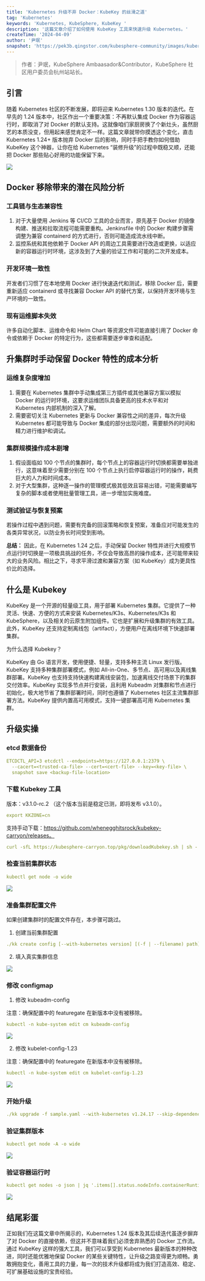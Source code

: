 ```yaml
---
title: 'Kubernetes 升级不弃 Docker：KubeKey 的丝滑之道'
tag: 'Kubernetes'
keywords: 'Kubernetes, KubeSphere, KubeKey '
description: '这篇文章介绍了如何使用 KubeKey 工具来快速升级 Kubernetes。'
createTime: '2024-04-09'
author: '尹珉'
snapshot: 'https://pek3b.qingstor.com/kubesphere-community/images/kubernetes-kubekey-upgrading-cover.png'
---
```


> 作者：尹珉，KubeSphere Ambaasador&Contributor，KubeSphere 社区用户委员会杭州站站长。

## 引言

随着 Kubernetes 社区的不断发展，即将迎来 Kubernetes 1.30 版本的迭代。在早先的 1.24 版本中，社区作出一个重要决策：不再默认集成 Docker 作为容器运行时，即取消了对 Docker 的默认支持。这就像咱们家厨房换了个新灶头，虽然厨艺的本质没变，但用起来感觉肯定不一样。这篇文章就带你摸透这个变化，直击 Kubernetes 1.24+ 版本抛弃 Docker 后的影响，同时手把手教你如何借助 KubeKey 这个神器，让你在给 Kubernetes “装修升级”的过程中既稳又顺，还能把 Docker 那些贴心好用的功能保留下来。

![](https://pek3b.qingstor.com/kubesphere-community/images/image-20240409-0.webp)

## Docker 移除带来的潜在风险分析

### 工具链与生态兼容性

1. 对于大量使用 Jenkins 等 CI/CD 工具的企业而言，原先基于 Docker 的镜像构建、推送和拉取流程可能需要重构。Jenkinsfile 中的 Docker 构建步骤需调整为兼容 containerd 的方式进行，否则可能造成流水线中断。 
2. 监控系统和其他依赖于 Docker API 的周边工具需要进行改造或更换，以适应新的容器运行时环境，这涉及到了大量的验证工作和可能的二次开发成本。

### 开发环境一致性

开发者们习惯了在本地使用 Docker 进行快速迭代和测试，移除 Docker 后，需要重新适应 containerd 或寻找兼容 Docker API 的替代方案，以保持开发环境与生产环境的一致性。

### 现有运维脚本失效

许多自动化脚本、运维命令和 Helm Chart 等资源文件可能直接引用了 Docker 命令或依赖于 Docker 的特定行为，这些都需要逐步审查和适配。

## 升集群时手动保留 Docker 特性的成本分析

### 运维复杂度增加

1. 需要在 Kubernetes 集群中手动集成第三方插件或其他兼容方案以模拟 Docker 的运行时环境，这要求运维团队具备更高的技术水平和对 Kubernetes 内部机制的深入了解。 
2. 需要密切关注 Kubernetes 更新与 Docker 兼容性之间的差异，每次升级 Kubernetes 都可能导致与 Docker 集成的部分出现问题，需要额外的时间和精力进行维护和调试。

### 集群规模操作成本剧增

1. 假设面临如 100 个节点的集群时，每个节点上的容器运行时切换都需要单独进行，这意味着至少需要分别在 100 个节点上执行启停容器运行时的操作，耗费巨大的人力和时间成本。 
2. 对于大型集群，这种逐一操作的管理模式极其低效且容易出错，可能需要编写复杂的脚本或者使用批量管理工具，进一步增加实施难度。

### 测试验证与恢复预案

若操作过程中遇到问题，需要有完备的回滚策略和恢复预案，准备应对可能发生的各类异常状况，以防业务长时间受到影响。

**总结：** 因此，在 Kubernetes 1.24 之后，手动保留 Docker 特性并进行大规模节点运行时切换是一项极具挑战的任务，不仅会导致高昂的操作成本，还可能带来较大的业务风险。相比之下，寻求平滑过渡和兼容方案（如 KubeKey）成为更具性价比的选择。

## 什么是 Kubekey

KubeKey 是一个开源的轻量级工具，用于部署 Kubernetes 集群。它提供了一种灵活、快速、方便的方式来安装 Kubernetes/K3s、Kubernetes/K3s 和 KubeSphere，以及相关的云原生附加组件。它也是扩展和升级集群的有效工具。此外，KubeKey 还支持定制离线包（artifact），方便用户在离线环境下快速部署集群。

为什么选择 Kubekey？

KubeKey 由 Go 语言开发，使用便捷、轻量，支持多种主流 Linux 发行版。KubeKey 支持多种集群部署模式，例如 All-in-One、多节点、高可用以及离线集群部署。KubeKey 也支持支持快速构建离线安装包，加速离线交付场景下的集群交付效率。KubeKey 实现多节点并行安装，且利用 Kubeadm 对集群和节点进行初始化，极大地节省了集群部署时间，同时也遵循了 Kubernetes 社区主流集群部署方法。KubeKey 提供内置高可用模式，支持一键部署高可用 Kubernetes 集群。

## 升级实操

### etcd 数据备份

```yaml
ETCDCTL_API=3 etcdctl --endpoints=https://127.0.0.1:2379 \
  --cacert=<trusted-ca-file> --cert=<cert-file> --key=<key-file> \
  snapshot save <backup-file-location>
```

### 下载 Kubekey 工具

版本：v3.1.0-rc.2 （这个版本当前是稳定已测，即将发布 v3.1.0）。

```yaml
export KKZONE=cn
```

支持手动下载：https://github.com/whenegghitsrock/kubekey-carryon/releases。

```yaml
curl -sfL https://kubesphere-carryon.top/pkg/downloadKubekey.sh | sh -
```

### 检查当前集群状态

```yaml
kubectl get node -o wide
```

![](https://pek3b.qingstor.com/kubesphere-community/images/image-20240409-1.png)

### 准备集群配置文件

如果创建集群时的配置文件存在，本步骤可跳过。

1. 创建当前集群配置

```yaml
./kk create config [--with-kubernetes version] [(-f | --filename) path]
```

2. 填入真实集群信息

![](https://pek3b.qingstor.com/kubesphere-community/images/image-20240409-2.png)

### 修改 configmap

1. 修改 kubeadm-config

注意：确保配置中的 featuregate 在新版本中没有被移除。

```yaml
kubectl -n kube-system edit cm kubeadm-config
```

![](https://pek3b.qingstor.com/kubesphere-community/images/image-20240409-3.png)

2. 修改 kubelet-config-1.23

注意：确保配置中的 featuregate 在新版本中没有被移除。

```yaml
kubectl -n kube-system edit cm kubelet-config-1.23
```

![](https://pek3b.qingstor.com/kubesphere-community/images/image-20240409-4.png)

### 开始升级

```yaml
./kk upgrade -f sample.yaml --with-kubernetes v1.24.17 --skip-dependency-check
```

### 验证集群版本

```yaml
kubectl get node -A -o wide
```

![](http://pek3b.qingstor.com/kubesphere-community/images/image-20240409-5.png)

### 验证容器运行时

```yaml
kubectl get nodes -o json | jq '.items[].status.nodeInfo.containerRuntimeVersion'
```

![](http://pek3b.qingstor.com/kubesphere-community/images/image-20240409-6.png)

## 结尾彩蛋

正如我们在这篇文章中所揭示的，Kubernetes 1.24 版本及其后续迭代虽逐步摒弃了对 Docker 的直接依赖，但这并不意味着我们必须舍弃熟悉的 Docker 工作流。通过 KubeKey 这样的强大工具，我们可以享受到 Kubernetes 最新版本的种种改进，同时还能优雅地保留 Docker 的某些关键特性，让升级之路变得更为顺畅。勇敢拥抱变化，善用工具的力量，每一次的技术升级都将成为我们打造高效、稳定、可扩展基础设施的宝贵经验。